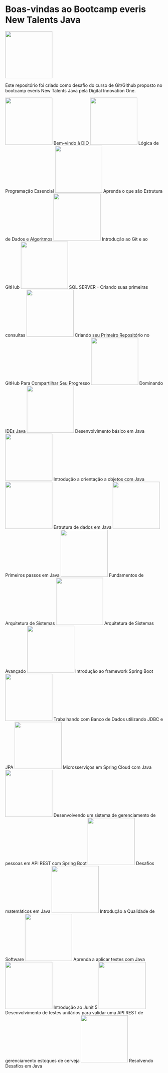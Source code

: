 # Boas-vindas ao Bootcamp everis New Talents Java

<img src="https://hermes.digitalinnovation.one/tracks/f5a03793-694e-49b5-99dd-40e6e951c0b1.png" high="150px" width="150px">

<p>Este repositório foi criado como desafio do curso de Git/Github proposto no bootcamp everis New Talents Java pela Digital Innovation One.</p>


<img src="https://hermes.digitalinnovation.one/courses/badge/7425308d-fd51-4b5a-b815-abe8c61d2623.png" high="150px" width="150px">
Bem-vindo à DIO

<img src="https://hermes.digitalinnovation.one/courses/badge/88cb0f8d-dcdb-4c7d-a9c5-c56d021a23b1.png" high="150px" width="150px">
Lógica de Programação Essencial

<img src="https://hermes.digitalinnovation.one/courses/badge/6c8dca92-1741-4d75-a54c-b0f6cd56fd6c.png" high="150px" width="150px">
Aprenda o que são Estrutura de Dados e Algoritmos

<img src="https://hermes.digitalinnovation.one/courses/badge/c1f33b18-497b-408b-885f-ee8db71d872b.png" high="150px" width="150px">
Introdução ao Git e ao GitHub

<img src="https://hermes.digitalinnovation.one/courses/badge/a853663a-e20a-4d90-97dc-31ca210920fd.png" high="150px" width="150px">
SQL SERVER - Criando suas primeiras consultas

<img src="https://hermes.digitalinnovation.one/lab_projects/badges/a9699ff3-e9db-435c-8851-8ca794591ccf.png" high="150px" width="150px">
Criando seu Primeiro Repositório no GitHub Para Compartilhar Seu Progresso

<img src="https://hermes.digitalinnovation.one/courses/badge/6c201cba-ff90-4a8e-8b08-77ec0ddcffe1.png" high="150px" width="150px">
Dominando IDEs Java

<img src="https://hermes.digitalinnovation.one/courses/badge/88bb39be-4055-4d4c-ae22-c11c25ca6016.png" high="150px" width="150px">
Desenvolvimento básico em Java

<img src="https://hermes.digitalinnovation.one/courses/badge/bc2c4fe0-3538-4ca0-9e11-3bc1a9a70e83.png" high="150px" width="150px">
Introdução a orientação a objetos com Java

<img src="https://hermes.digitalinnovation.one/courses/badge/7ce0034f-7e1d-4312-9092-5eb2b8d309cb.png" high="150px" width="150px">
Estrutura de dados em Java

<img src="https://hermes.digitalinnovation.one/code_challenge/badge/5fc371d7-2944-4bef-98a2-3341e19b08ab.png" high="150px" width="150px">
Primeiros passos em Java

<img src="https://hermes.digitalinnovation.one/courses/badge/39ffe32f-f748-4905-8d66-6932d45ef77d.png" high="150px" width="150px">
Fundamentos de Arquitetura de Sistemas

<img src="https://hermes.digitalinnovation.one/courses/badge/c0374d9b-3a3b-49a2-9569-805846506ec7.png" high="150px" width="150px">
Arquitetura de Sistemas Avançado

<img src="https://hermes.digitalinnovation.one/courses/badge/1dcc883a-37fa-42a9-a2a1-1cf012ffb34e.png" high="150px" width="150px">
Introdução ao framework Spring Boot

<img src="https://hermes.digitalinnovation.one/courses/badge/98e52508-d41b-455f-9294-2c124cc21510.png" high="150px" width="150px">
Trabalhando com Banco de Dados utilizando JDBC e JPA

<img src="https://hermes.digitalinnovation.one/code_challenge/badge/591131d6-6c62-455a-94cf-3a2a50fb6f86.png" high="150px" width="150px">
Microsserviços em Spring Cloud com Java

<img src="https://hermes.digitalinnovation.one/courses/badge/d934b07f-3f4a-4034-9bcd-bf4b9a6898a1.png" high="150px" width="150px">
Desenvolvendo um sistema de gerenciamento de pessoas em API REST com Spring Boot

<img src="https://hermes.digitalinnovation.one/code_challenge/badge/591131d6-6c62-455a-94cf-3a2a50fb6f86.png" high="150px" width="150px">
Desafios matemáticos em Java

<img src="https://hermes.digitalinnovation.one/courses/badge/d934b07f-3f4a-4034-9bcd-bf4b9a6898a1.png" high="150px" width="150px">
Introdução a Qualidade de Software

<img src="https://hermes.digitalinnovation.one/courses/badge/b8ee0e3e-14f9-4952-884f-3382338f22e3.png" high="150px" width="150px">
Aprenda a aplicar testes com Java

<img src="https://hermes.digitalinnovation.one/courses/badge/59161b2d-8bd3-42f7-a4ed-32d90a6e3d76.png" high="150px" width="150px">
Introdução ao Junit 5

<img src="https://hermes.digitalinnovation.one/lab_projects/badges/9341567d-4aaa-4e1d-ae6e-ba08a9fb297b.png" high="150px" width="150px">
Desenvolvimento de testes unitários para validar uma API REST de gerenciamento estoques de cerveja

<img src="https://hermes.digitalinnovation.one/code_challenge/badge/77984b6b-8919-47e9-bff0-beb96be87ad5.png" high="150px" width="150px">
Resolvendo Desafios em Java




